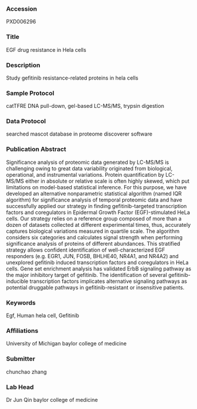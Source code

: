### Accession
PXD006296

### Title
EGF drug resistance in Hela cells

### Description
Study gefitinib resistance-related proteins in hela cells

### Sample Protocol
catTFRE DNA pull-down, gel-based LC-MS/MS, trypsin digestion

### Data Protocol
searched mascot database in proteome discoverer software

### Publication Abstract
Significance analysis of proteomic data generated by LC-MS/MS is challenging owing to great data variability originated from biological, operational, and instrumental variations. Protein quantification by LC-MS/MS either in absolute or relative scale is often highly skewed, which put limitations on model-based statistical inference. For this purpose, we have developed an alternative nonparametric statistical algorithm (named IQR algorithm) for significance analysis of temporal proteomic data and have successfully applied our strategy in finding gefitinib-targeted transcription factors and coregulators in Epidermal Growth Factor (EGF)-stimulated HeLa cells. Our strategy relies on a reference group composed of more than a dozen of datasets collected at different experimental times, thus, accurately captures biological variations measured in quartile scale. The algorithm considers six categories and calculates signal strength when performing significance analysis of proteins of different abundances. This stratified strategy allows confident identification of well-characterized EGF responders (e.g. EGR1, JUN, FOSB, BHLHE40, NR4A1, and NR4A2) and unexplored gefitinib induced transcription factors and coregulators in HeLa cells. Gene set enrichment analysis has validated ErbB signaling pathway as the major inhibitory target of gefitinib. The identification of several gefitinib-inducible transcription factors implicates alternative signaling pathways as potential druggable pathways in gefitinib-resistant or insensitive patients.

### Keywords
Egf, Human hela cell, Gefitinib

### Affiliations
University of Michigan
baylor college of medicine

### Submitter
chunchao zhang

### Lab Head
Dr Jun Qin
baylor college of medicine


